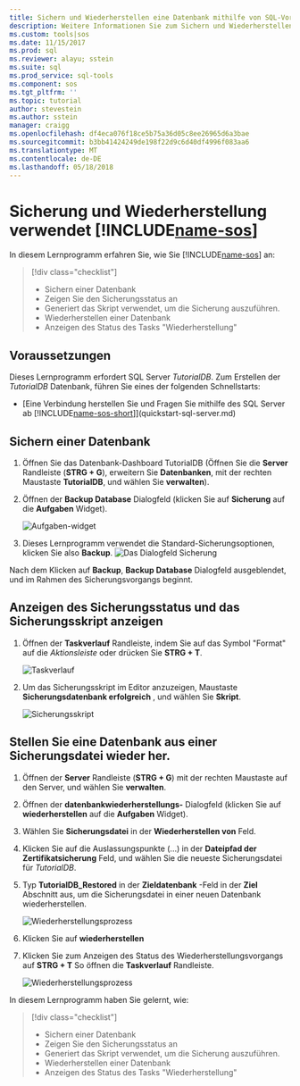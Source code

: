 ```yaml
---
title: Sichern und Wiederherstellen eine Datenbank mithilfe von SQL-Vorgänge Studio (Vorschau) | Microsoft Docs
description: Weitere Informationen Sie zum Sichern und Wiederherstellen einer Datenbank mithilfe von SQL-Vorgänge Studio (Vorschau)
ms.custom: tools|sos
ms.date: 11/15/2017
ms.prod: sql
ms.reviewer: alayu; sstein
ms.suite: sql
ms.prod_service: sql-tools
ms.component: sos
ms.tgt_pltfrm: ''
ms.topic: tutorial
author: stevestein
ms.author: sstein
manager: craigg
ms.openlocfilehash: df4eca076f18ce5b75a36d05c8ee26965d6a3bae
ms.sourcegitcommit: b3bb41424249de198f22d9c6d40df4996f083aa6
ms.translationtype: MT
ms.contentlocale: de-DE
ms.lasthandoff: 05/18/2018
---
```

# <a name="backup-and-restore-using-includename-sosincludesname-sos-shortmd"></a>Sicherung und Wiederherstellung verwendet [!INCLUDE[name-sos](../includes/name-sos-short.md)]

In diesem Lernprogramm erfahren Sie, wie Sie [!INCLUDE[name-sos](../includes/name-sos-short.md)] an:
> [!div class="checklist"]
> * Sichern einer Datenbank 
> * Zeigen Sie den Sicherungsstatus an
> * Generiert das Skript verwendet, um die Sicherung auszuführen.
> * Wiederherstellen einer Datenbank
> * Anzeigen des Status des Tasks "Wiederherstellung"

## <a name="prerequisites"></a>Voraussetzungen

Dieses Lernprogramm erfordert SQL Server *TutorialDB*. Zum Erstellen der *TutorialDB* Datenbank, führen Sie eines der folgenden Schnellstarts:

- [Eine Verbindung herstellen Sie und Fragen Sie mithilfe des SQL Server ab [!INCLUDE[name-sos-short](../includes/name-sos-short.md)]](quickstart-sql-server.md)


## <a name="backup-a-database"></a>Sichern einer Datenbank

1. Öffnen Sie das Datenbank-Dashboard TutorialDB (Öffnen Sie die **Server** Randleiste (**STRG + G**), erweitern Sie **Datenbanken**, mit der rechten Maustaste **TutorialDB**, und wählen Sie **verwalten**). 

2. Öffnen der **Backup Database** Dialogfeld (klicken Sie auf **Sicherung** auf die **Aufgaben** Widget).

   ![Aufgaben-widget](./media/tutorial-backup-restore-sql-server/tasks.png)

3. Dieses Lernprogramm verwendet die Standard-Sicherungsoptionen, klicken Sie also **Backup**.
   ![Das Dialogfeld Sicherung](./media/tutorial-backup-restore-sql-server/backup-dialog.png)

Nach dem Klicken auf **Backup**, **Backup Database** Dialogfeld ausgeblendet, und im Rahmen des Sicherungsvorgangs beginnt.

## <a name="view-the-backup-status-and-view-the-backup-script"></a>Anzeigen des Sicherungsstatus und das Sicherungsskript anzeigen

1. Öffnen der **Taskverlauf** Randleiste, indem Sie auf das Symbol "Format" auf die *Aktionsleiste* oder drücken Sie **STRG + T**.

   ![Taskverlauf](./media/tutorial-backup-restore-sql-server/task-history.png)

2. Um das Sicherungsskript im Editor anzuzeigen, Maustaste **Sicherungsdatenbank erfolgreich** , und wählen Sie **Skript**.

   ![Sicherungsskript](./media/tutorial-backup-restore-sql-server/task-script.png) 

## <a name="restore-a-database-from-a-backup-file"></a>Stellen Sie eine Datenbank aus einer Sicherungsdatei wieder her.


1. Öffnen der **Server** Randleiste (**STRG + G**) mit der rechten Maustaste auf den Server, und wählen Sie **verwalten**. 

2. Öffnen der **datenbankwiederherstellungs-** Dialogfeld (klicken Sie auf **wiederherstellen** auf die **Aufgaben** Widget).

2. Wählen Sie **Sicherungsdatei** in der **Wiederherstellen von** Feld. 

3. Klicken Sie auf die Auslassungspunkte (...) in der **Dateipfad der Zertifikatsicherung** Feld, und wählen Sie die neueste Sicherungsdatei für *TutorialDB*.

3. Typ **TutorialDB_Restored** in der **Zieldatenbank** -Feld in der **Ziel** Abschnitt aus, um die Sicherungsdatei in einer neuen Datenbank wiederherstellen.

   ![Wiederherstellungsprozess](./media/tutorial-backup-restore-sql-server/restore.png)

4. Klicken Sie auf **wiederherstellen**

5. Klicken Sie zum Anzeigen des Status des Wiederherstellungsvorgangs auf **STRG + T** So öffnen die **Taskverlauf** Randleiste.

   ![Wiederherstellungsprozess](./media/tutorial-backup-restore-sql-server/task-history-restore.png)


In diesem Lernprogramm haben Sie gelernt, wie:
> [!div class="checklist"]
> * Sichern einer Datenbank 
> * Zeigen Sie den Sicherungsstatus an
> * Generiert das Skript verwendet, um die Sicherung auszuführen.
> * Wiederherstellen einer Datenbank
> * Anzeigen des Status des Tasks "Wiederherstellung"

